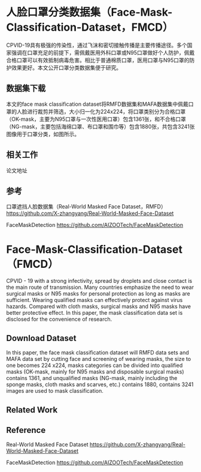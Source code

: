 # 人脸口罩分类数据集（Face-Mask-Classification-Dataset，FMCD）

CPVID-19具有极强的传染性，通过飞沫和密切接触传播是主要传播途径。多个国家强调在口罩充足的前提下，需佩戴医用外科口罩或N95口罩做好个人防护，佩戴合格口罩可以有效抵制病毒危害。相比于普通棉质口罩，医用口罩与N95口罩的防护效果更好。本文公开口罩分类数据集便于研究。

## 数据集下载
本文的face mask classification dataset将RMFD数据集和MAFA数据集中佩戴口罩的人脸进行裁剪并筛选，大小归一化为224x224，将口罩类别分为合格口罩（OK-mask，主要为N95口罩与一次性医用口罩）包含1361张，和不合格口罩（NG-mask，主要包括海绵口罩、布口罩和围巾等）包含1880张，共包含3241张图像用于口罩分类，如图所示。


## 相关工作

论文地址

## 参考

口罩遮挡人脸数据集（Real-World Masked Face Dataset，RMFD）https://github.com/X-zhangyang/Real-World-Masked-Face-Dataset

FaceMaskDetection https://github.com/AIZOOTech/FaceMaskDetection

# Face-Mask-Classification-Dataset（FMCD）

CPVID - 19 with a strong infectivity, spread by droplets and close contact is the main route of transmission. Many countries emphasize the need to wear surgical masks or N95 masks for personal protection as long as masks are sufficient. Wearing qualified masks can effectively protect against virus hazards. Compared with cloth masks, surgical masks and N95 masks have better protective effect. In this paper, the mask classification data set is disclosed for the convenience of research.

## Download Dataset

In this paper, the face mask classification dataset will RMFD data sets and MAFA data set by cutting face and screening of wearing masks, the size to one becomes 224 x224, masks categories can be divided into qualified masks (OK-mask, mainly for N95 masks and disposable surgical masks) contains 1361, and unqualified masks (NG-mask, mainly including the sponge masks, cloth masks and scarves, etc.) contains 1880, contains 3241 images are used to mask classification.



## Related Work

## Reference
Real-World Masked Face Dataset https://github.com/X-zhangyang/Real-World-Masked-Face-Dataset

FaceMaskDetection https://github.com/AIZOOTech/FaceMaskDetection
